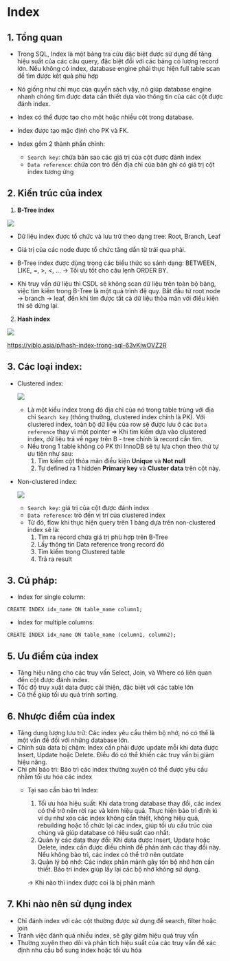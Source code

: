 # Index

## 1. Tổng quan

- Trong SQL, Index là một bảng tra cứu đặc biệt được sử dụng để tăng hiệu suất của các câu query, đặc biệt đối với  các bảng có lượng record lớn. Nếu không có index, database engine phải thực hiện full table scan để tìm được kêt quả phù hợp

- Nó giống như chỉ mục của quyển sách vậy, nó giúp database engine nhanh chóng tìm được data cần thiết dựa vào thông tin của các cột được đánh index.

- Index có thể được tạo cho một hoặc nhiều cột trong database.

- Index được tạo mặc định cho PK và FK.

- Index gồm 2 thành phần chính:
  - `Search key`: chứa bản sao các giá trị của cột được đánh index
  - `Data reference`: chứa con trỏ đến địa chỉ của bản ghi có giá trị cột index tương ứng


## 2. Kiến trúc của index

  1. **B-Tree index**

  ![](https://postgrespro.com/media/2019/05/23/i4_001.png)

  - Dữ liệu index được tổ chức và lưu trữ theo dạng tree: Root, Branch, Leaf

  - Giá trị của các node được tổ chức tăng dần từ trái qua phải.

  - B-Tree index được dùng trong các biểu thức so sánh dạng: BETWEEN, LIKE, =, >, <, … → Tối ưu tốt cho câu lẹnh ORDER BY.

  - Khi truy vấn dữ liệu thì CSDL sẽ không scan dữ liệu trên toàn bộ bảng, việc tìm kiếm trong B-Tree là một quá trình đệ quy. Bắt đầu từ root node → branch → leaf, đến khi tìm được tất cả dữ liệu thỏa mãn với điều kiện thì sẽ dừng lại. 

  2. **Hash index**

  ![](https://d3hi6wehcrq5by.cloudfront.net/itnavi-blog/hU4Tc.png)

  https://viblo.asia/p/hash-index-trong-sql-63vKjwOVZ2R

## 3. Các loại index:

- Clustered index:

  ![](https://images.viblo.asia/f5a1a940-32f7-4856-b8ba-d5c28c071c26.jpeg)

  - Là một kiểu index trong đó địa chỉ của nó trong table trùng với địa chỉ `Search key` (thông thường, clustered index chính là PK). Với clustered index, toàn bộ dữ liệu của row sẽ được lưu ở các `Data reference` thay vì một pointer => Khi tìm kiếm dựa vào clustered index, dữ liệu trả về ngay trên B - tree chính là record cần tìm.
  - Nếu trong 1 table không có PK thì InnoDB sẽ tự lựa chọn theo thứ tự ưu tiên như sau:
    1. Tìm kiếm cột thỏa mãn điều kiện **Unique** và **Not null**
    2. Tự defined ra 1 hidden **Primary key** và **Cluster data** trên cột này.


- Non-clustered index:

  ![](https://images.viblo.asia/9a6e80ee-c2fc-4942-8d9e-760b7edde7b1.png)

  - `Search key`: giá trị của cột được đánh index
  - `Data reference`: trỏ đến vị trí của clustered index
  - Từ đó, flow khi thực hiện query trên 1 bảng dựa trên non-clustered index sẽ là:
    1. Tìm ra record chứa giá trị phù hợp trên B-Tree
    2. Lấy thông tin Data reference trong record đó
    3. Tìm kiếm trong Clustered table
    3. Trả ra result

## 3. **Cú pháp**:

- Index for single column:

`CREATE INDEX idx_name ON table_name column1;`


- Index for multiple columns:

`CREATE INDEX idx_name ON table_name (column1, column2);`

## 5. **Ưu điểm của index**

- Tăng hiệu năng cho các truy vấn Select, Join, và Where có liên quan đến cột được đánh index.
- Tốc độ truy xuất data được cải thiện, đặc biệt với các table lớn
- Có thể giúp tối ưu quá trình sorting.

## 6. **Nhược điểm của index**

- Tăng dung lượng lưu trữ: Các index yêu cầu thêm bộ nhớ, nó có thể là một vấn đề đối với những database lớn.
- Chỉnh sửa data bị chậm: Index cần phải được update mỗi khi data được Insert, Update hoặc Delete. Điều đó có thể khiến các truy vấn bị giảm hiệu năng.
- Chi phí bảo trì: Bảo trì các index thường xuyên có thể được yêu cầu nhằm tối ưu hóa các index
  - Tại sao cần bảo trì Index:
    1. Tối ưu hóa hiệu suất: Khi data trong database thay đổi, các index có thể trở nên rời rạc và kém hiệu quả. Thực hiện bảo trì định kì ví dụ như xóa các index không cần thiết, không hiệu quả, rebuilding hoặc tổ chức lại các index, giúp tối ưu cấu trúc của chúng và giúp database có hiệu suất cao nhất.
    2. Quản lý các data thay đổi: Khi data được Insert, Update hoặc Delete, index cần được điều chỉnh để phản ánh các thay đổi này. Nếu không bảo trì, các index có thể trở nên outdate
    3. Quản lý bộ nhớ: Các index phân mảnh gây tốn bộ nhớ hơn cần thiết. Bảo trì index giúp lấy lại các bộ nhớ không sử dụng.

    -> Khi nào thì index được coi là bị phân mảnh

## 7. **Khi nào nên sử dụng index**

- Chỉ đánh index với các cột thường được sử dụng để search, filter hoặc join
- Tránh việc đánh quá nhiều index, sẽ gây giảm hiệu quả truy vấn
- Thường xuyên theo dõi và phân tích hiệu suất của các truy vấn để xác định nhu cầu bổ sung index hoặc tối ưu hóa

